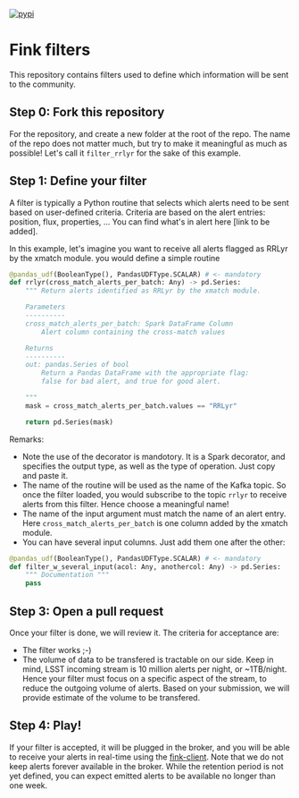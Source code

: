 [![pypi](https://img.shields.io/pypi/v/fink-filters.svg)](https://pypi.python.org/pypi/fink-filters)

# Fink filters

This repository contains filters used to define which information will be sent to the community. 

## Step 0: Fork this repository

For the repository, and create a new folder at the root of the repo. The name of the repo does not matter much, but try to make it meaningful as much as possible! Let's call it `filter_rrlyr` for the sake of this example.

## Step 1: Define your filter

A filter is typically a Python routine that selects which alerts need to be sent based on user-defined criteria. Criteria are based on the alert entries: position, flux, properties, ... You can find what's in alert here [link to be added]. 

In this example, let's imagine you want to receive all alerts flagged as RRLyr by the xmatch module. you would define a simple routine 

```python
@pandas_udf(BooleanType(), PandasUDFType.SCALAR) # <- mandatory
def rrlyr(cross_match_alerts_per_batch: Any) -> pd.Series:
    """ Return alerts identified as RRLyr by the xmatch module.

    Parameters
    ----------
    cross_match_alerts_per_batch: Spark DataFrame Column
        Alert column containing the cross-match values

    Returns
    ----------
    out: pandas.Series of bool
        Return a Pandas DataFrame with the appropriate flag: 
        false for bad alert, and true for good alert.

    """
    mask = cross_match_alerts_per_batch.values == "RRLyr"

    return pd.Series(mask)
```

Remarks:

- Note the use of the decorator is mandotory. It is a Spark decorator, and specifies the output type, as well as the type of operation. Just copy and paste it.
- The name of the routine will be used as the name of the Kafka topic. So once the filter loaded, you would subscribe to the topic `rrlyr` to receive alerts from this filter. Hence choose a meaningful name!
- The name of the input argument must match the name of an alert entry. Here `cross_match_alerts_per_batch` is one column added by the xmatch module.
- You can have several input columns. Just add them one after the other:


```python
@pandas_udf(BooleanType(), PandasUDFType.SCALAR) # <- mandatory
def filter_w_several_input(acol: Any, anothercol: Any) -> pd.Series:
    """ Documentation """
    pass
```

## Step 3: Open a pull request

Once your filter is done, we will review it. The criteria for acceptance are:

- The filter works ;-)
- The volume of data to be transfered is tractable on our side. Keep in mind, LSST incoming stream is 10 million alerts per night, or ~1TB/night. Hence your filter must focus on a specific aspect of the stream, to reduce the outgoing volume of alerts. Based on your submission, we will provide estimate of the volume to be transfered.

## Step 4: Play!

If your filter is accepted, it will be plugged in the broker, and you will be able to receive your alerts in real-time using the [fink-client](https://github.com/astrolabsoftware/fink-client). Note that we do not keep alerts forever available in the broker. While the retention period is not yet defined, you can expect emitted alerts to be available no longer than one week.